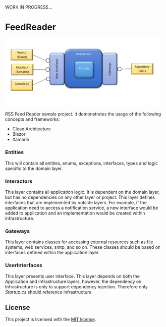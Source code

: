 WORK IN PROGRESS...

# FeedReader

![alt text](https://github.com/melihercan/FeedReader/blob/master/FeedReader.png)


RSS Feed Reader sample project. It demonstrates the usage of the following concepts and frameworks:
- Clean Architecture
- Blazor
- Xamarin

### Entities

This will contain all entities, enums, exceptions, interfaces, types and logic specific to the domain layer.


### Interactors

This layer contains all application logic. It is dependent on the domain layer, but has no dependencies on any other layer or project. This layer defines interfaces that are implemented by outside layers. For example, if the application need to access a notification service, a new interface would be added to application and an implementation would be created within infrastructure.


### Gateways

This layer contains classes for accessing external resources such as file systems, web services, smtp, and so on. These classes should be based on interfaces defined within the application layer.

### UserInterfaces

This layer presents user interface. This layer depends on both the Application and Infrastructure layers, however, the dependency on Infrastructure is only to support dependency injection. Therefore only *Startup.cs* should reference Infrastructure.

## License

This project is licensed with the [MIT license](LICENSE).
